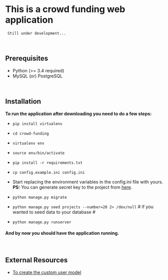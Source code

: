 
# This is a crowd funding web application  

     Still under development...  

<br>

## Prerequisites 
* Python (>= 3.4 required) 
* MySQL (or) PostgreSQL
<br>

## Installation 
**To run the application after downloading you need to do a few steps:**  
  
* ```pip install virtualenv```  
* ```cd crowd-funding```  
* ```virtualenv env```  
* ```source env/bin/activate```  
* ```pip install -r requirements.txt```  
* ```cp config.example.ini config.ini```  
  
* Start replacing the environment variables in the config.ini  file with yours.  
  **PS:** You can generate secret key to the project from [here](https://djecrety.ir/).  
  
* ```python manage.py migrate```
* ```python manage.py seed projects --number=20 2> /dev/null``` # if you wanted to seed data to your database #
* ```python manage.py runserver```  
  
#### And by now you should have the application running.

<br>

## External Resources
* [To create the custom user model](https://testdriven.io/blog/django-custom-user-model/)


